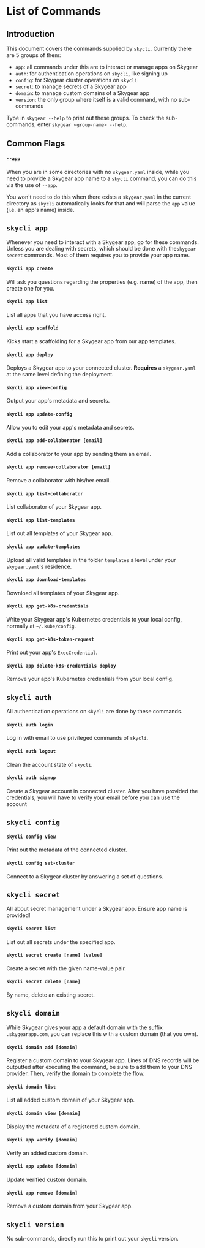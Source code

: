 # List of Commands

## Introduction

This document covers the commands supplied by `skycli`. Currently there are 5 groups of them:

* `app`: all commands under this are to interact or manage apps on Skygear
* `auth`: for authentication operations on `skycli`, like signing up
* `config`: for Skygear cluster operations on `skycli`
* `secret`: to manage secrets of a Skygear app
* `domain`: to manage custom domains of a Skygear app
* `version`: the only group where itself is a valid command, with no sub-commands

Type in `skygear --help` to print out these groups. To check the sub-commands, enter `skygear <group-name> --help`.

## Common Flags

#### `--app` 

When you are in some directories with no `skygear.yaml` inside, while you need to provide a Skygear app name to a `skycli` command, you can do this via the use of `--app`.

You won't need to do this when there exists a `skygear.yaml` in the current directory as `skycli` automatically looks for that and will parse the `app` value \(i.e. an app's name\) inside.

## `skycli app`

Whenever you need to interact with a Skygear app, go for these commands. Unless you are dealing with secrets, which should be done with the`skygear secret` commands. Most of them requires you to provide your app name.

#### `skycli app create`

Will ask you questions regarding the properties \(e.g. name\) of the app, then create one for you.

#### `skycli app list`

List all apps that you have access right.

#### `skycli app scaffold`

Kicks start a scaffolding for a Skygear app from our app templates.

#### `skycli app deploy`

Deploys a Skygear app to your connected cluster. **Requires** a `skygear.yaml` at the same level defining the deployment.

#### `skycli app view-config`

Output your app's metadata and secrets.

#### `skycli app update-config`

Allow you to edit your app's metadata and secrets.

#### `skycli app add-collaborator [email]`

Add a collaborator to your app by sending them an email.

#### `skycli app remove-collaborator [email]`

Remove a collaborator with his/her email.

#### `skycli app list-collaborator`

List collaborator of your Skygear app.

#### `skycli app list-templates`

List out all templates of your Skygear app.

#### `skycli app update-templates`

Upload all valid templates in the folder `templates` a level under your `skygear.yaml`'s residence. 

#### `skycli app download-templates`

Download all templates of your Skygear app.

#### `skycli app get-k8s-credentials`

Write your Skygear app's Kubernetes credentials to your local config, normally at `~/.kube/config`.

#### `skycli app get-k8s-token-request`

Print out your app's `ExecCredential`.

#### `skycli app delete-k8s-credentials deploy`

Remove your app's  Kubernetes credentials from your local config.

## `skycli auth`

All authentication operations on `skycli` are done by these commands.

#### `skycli auth login`

Log in with email to use privileged commands of `skycli`.

#### `skycli auth logout`

Clean the account state of `skycli`.

#### `skycli auth signup`

Create a Skygear account in connected cluster. After you have provided the credentials, you will have to verify your email before you can use the account

## `skycli config`

#### `skycli config view`

Print out the metadata of the connected cluster.

#### `skycli config set-cluster`

Connect to a Skygear cluster by answering a set of questions.

## `skycli secret`

All about secret management under a Skygear app. Ensure app name is provided!

#### `skycli secret list`

List out all secrets under the specified app.

#### `skycli secret create [name] [value]`

Create a secret with the given name-value pair.

#### `skycli secret delete [name]`

By name, delete an existing secret.

## `skycli domain`

While Skygear gives your app a default domain with the suffix `.skygearapp.com`, you can replace this with a custom domain \(that you own\).

#### `skycli domain add [domain]`

Register a custom domain to your Skygear app. Lines of DNS records will be outputted after executing the command, be sure to add them to your DNS provider. Then, verify the domain to complete the flow.

#### `skycli domain list`

List all added custom domain of your Skygear app.

#### `skycli domain view [domain]`

Display the metadata of a registered custom domain.

#### `skycli app verify [domain]`

Verify an added custom domain.

#### `skycli app update [domain]`

Update verified custom domain.

#### `skycli app remove [domain]`

Remove a custom domain from your Skygear app.

## `skycli version`

No sub-commands, directly run this to print out your `skycli` version.

